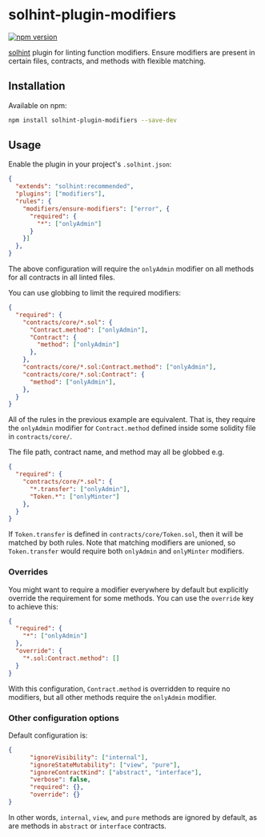 # solhint-plugin-modifiers

[![npm version](https://badge.fury.io/js/solhint-plugin-modifiers.svg)](https://badge.fury.io/js/solhint-plugin-modifiers)

[solhint](https://protofire.github.io/solhint/) plugin for linting function modifiers. Ensure modifiers are present in certain files, contracts, and methods with flexible matching.

## Installation

Available on npm:

```sh
npm install solhint-plugin-modifiers --save-dev
```

## Usage

Enable the plugin in your project's `.solhint.json`:

```json
{
  "extends": "solhint:recommended",
  "plugins": ["modifiers"],
  "rules": {
    "modifiers/ensure-modifiers": ["error", {
      "required": {
        "*": ["onlyAdmin"]
      }
    }]
  },
}
```

The above configuration will require the `onlyAdmin` modifier on all methods for all contracts in all linted files.

You can use globbing to limit the required modifiers:

```json
{
  "required": {
    "contracts/core/*.sol": {
      "Contract.method": ["onlyAdmin"],
      "Contract": {
        "method": ["onlyAdmin"]
      },
    },
    "contracts/core/*.sol:Contract.method": ["onlyAdmin"],
    "contracts/core/*.sol:Contract": {
      "method": ["onlyAdmin"],
    },
  }
}
```

All of the rules in the previous example are equivalent. That is, they require the `onlyAdmin` modifier for `Contract.method` defined inside some solidity file in `contracts/core/`.

The file path, contract name, and method may all be globbed e.g.

```json
{
  "required": {
    "contracts/core/*.sol": {
      "*.transfer": ["onlyAdmin"],
      "Token.*": ["onlyMinter"]
    },
  }
}
```

If `Token.transfer` is defined in `contracts/core/Token.sol`, then it will be matched by both rules. Note that matching modifiers are unioned, so `Token.transfer` would require both `onlyAdmin` and `onlyMinter` modifiers.

### Overrides

You might want to require a modifier everywhere by default but explicitly override the requirement for some methods. You can use the `override` key to achieve this:

```json
{
  "required": {
    "*": ["onlyAdmin"]
  },
  "override": {
    "*.sol:Contract.method": []
  }
}
```

With this configuration, `Contract.method` is overridden to require no modifiers, but all other methods require the `onlyAdmin` modifier.

### Other configuration options

Default configuration is:

```json
{
      "ignoreVisibility": ["internal"],
      "ignoreStateMutability": ["view", "pure"],
      "ignoreContractKind": ["abstract", "interface"],
      "verbose": false,
      "required": {},
      "override": {}
}
```

In other words, `internal`, `view`, and `pure` methods are ignored by default, as are methods in `abstract` or `interface` contracts.
